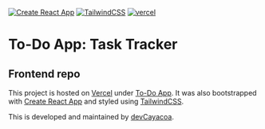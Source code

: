 [![Create React App](https://img.shields.io/badge/react%20-%2320232a.svg?&style=for-the-badge&logo=react&logoColor=%2361DAFB)](https://github.com/facebook/create-react-app)
[![TailwindCSS](https://img.shields.io/badge/tailwindcss%20-%2338B2AC.svg?&style=for-the-badge&logo=tailwind-css&logoColor=white)](https://tailwindcss.com/)
[![vercel](https://img.shields.io/badge/vercel%20-%23000000.svg?&style=for-the-badge&logo=vercel&logoColor=white)](https://vercel.com/)

# To-Do App: Task Tracker 
## Frontend repo

This project is hosted on [Vercel](https://vercel.com/) under [To-Do App](https://todo-frontend-jet.vercel.app/). It was also bootstrapped with [Create React App](https://github.com/facebook/create-react-app) and styled using [TailwindCSS](https://tailwindcss.com/).

This is developed and maintained by [devCayacoa](https://github.com/devCayacoa).

